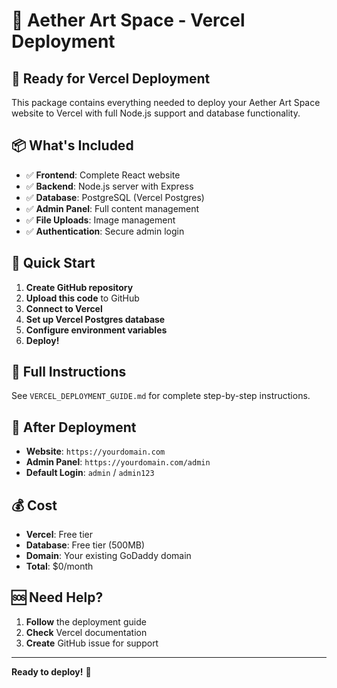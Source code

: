 # 🎨 Aether Art Space - Vercel Deployment

## 🚀 **Ready for Vercel Deployment**

This package contains everything needed to deploy your Aether Art Space website to Vercel with full Node.js support and database functionality.

## 📦 **What's Included**

- ✅ **Frontend**: Complete React website
- ✅ **Backend**: Node.js server with Express
- ✅ **Database**: PostgreSQL (Vercel Postgres)
- ✅ **Admin Panel**: Full content management
- ✅ **File Uploads**: Image management
- ✅ **Authentication**: Secure admin login

## 🎯 **Quick Start**

1. **Create GitHub repository**
2. **Upload this code** to GitHub
3. **Connect to Vercel**
4. **Set up Vercel Postgres database**
5. **Configure environment variables**
6. **Deploy!**

## 📖 **Full Instructions**

See `VERCEL_DEPLOYMENT_GUIDE.md` for complete step-by-step instructions.

## 🔗 **After Deployment**

- **Website**: `https://yourdomain.com`
- **Admin Panel**: `https://yourdomain.com/admin`
- **Default Login**: `admin` / `admin123`

## 💰 **Cost**

- **Vercel**: Free tier
- **Database**: Free tier (500MB)
- **Domain**: Your existing GoDaddy domain
- **Total**: $0/month

## 🆘 **Need Help?**

1. **Follow** the deployment guide
2. **Check** Vercel documentation
3. **Create** GitHub issue for support

---

**Ready to deploy!** 🚀
